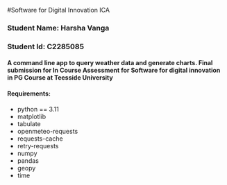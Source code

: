 #Software for Digital Innovation ICA 
### Student Name: Harsha Vanga
### Student Id: C2285085

#### A command line app to query weather data and generate charts. Final submission for In Course Assessment for Software for digital innovation in PG Course at Teesside University

#### Requirements:

- python == 3.11
- matplotlib 
- tabulate
- openmeteo-requests
- requests-cache 
- retry-requests 
- numpy 
- pandas
- geopy
- time